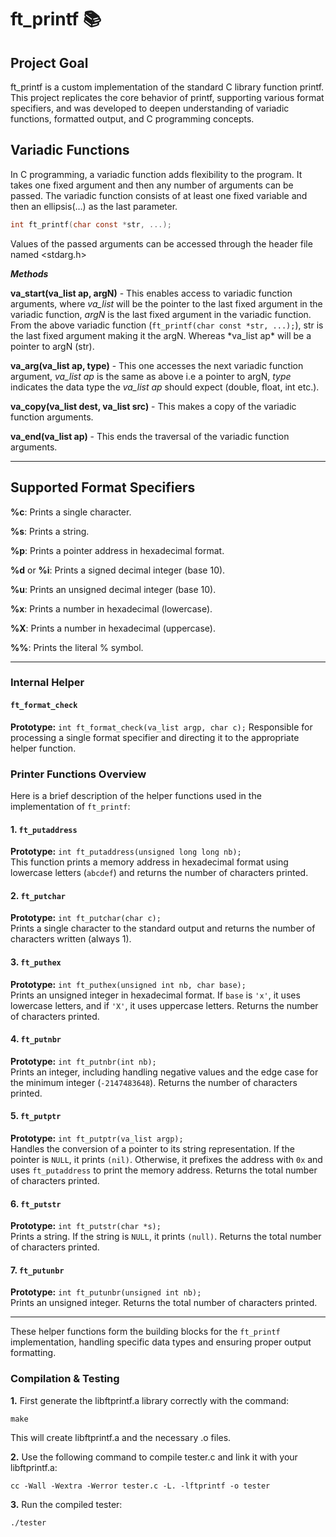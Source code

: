 # ft_printf 📚

## Project Goal

ft_printf is a custom implementation of the standard C library function printf. This project replicates the core behavior of printf, supporting various format specifiers, and was developed to deepen understanding of variadic functions, formatted output, and C programming concepts.

## Variadic Functions

In C programming, a variadic function adds flexibility to the program. It takes one fixed argument and then any number of arguments can be passed. The variadic function consists of at least one fixed variable and then an ellipsis(…) as the last parameter.

```c
int	ft_printf(char const *str, ...);
```

Values of the passed arguments can be accessed through the header file named <stdarg.h>

**_Methods_**

**va_start(va_list ap, argN)** - This enables access to variadic function arguments, where _va_list_ will be the pointer to the last fixed argument in the variadic function, _argN_ is the last fixed argument in the variadic function.
From the above variadic function (`ft_printf(char const *str, ...);`), str is the last fixed argument making it the argN. Whereas *va_list ap\* will be a pointer to argN (str).

**va_arg(va_list ap, type)** - This one accesses the next variadic function argument, _va_list ap_ is the same as above i.e a pointer to argN, _type_ indicates the data type the _va_list ap_ should expect (double, float, int etc.).

**va_copy(va_list dest, va_list src)** - This makes a copy of the variadic function arguments.

**va_end(va_list ap)** - This ends the traversal of the variadic function arguments.

---

## Supported Format Specifiers

**%c**: Prints a single character.

**%s**: Prints a string.

**%p**: Prints a pointer address in hexadecimal format.

**%d** or **%i**: Prints a signed decimal integer (base 10).

**%u**: Prints an unsigned decimal integer (base 10).

**%x**: Prints a number in hexadecimal (lowercase).

**%X**: Prints a number in hexadecimal (uppercase).

**%%**: Prints the literal % symbol.

---

### Internal Helper

#### `ft_format_check`

**Prototype:** `int ft_format_check(va_list argp, char c);`
Responsible for processing a single format specifier and directing it to the appropriate helper function.

### Printer Functions Overview

Here is a brief description of the helper functions used in the implementation of `ft_printf`:

#### 1. `ft_putaddress`

**Prototype:** `int ft_putaddress(unsigned long long nb);`  
This function prints a memory address in hexadecimal format using lowercase letters (`abcdef`) and returns the number of characters printed.

#### 2. `ft_putchar`

**Prototype:** `int ft_putchar(char c);`  
Prints a single character to the standard output and returns the number of characters written (always 1).

#### 3. `ft_puthex`

**Prototype:** `int ft_puthex(unsigned int nb, char base);`  
Prints an unsigned integer in hexadecimal format. If `base` is `'x'`, it uses lowercase letters, and if `'X'`, it uses uppercase letters. Returns the number of characters printed.

#### 4. `ft_putnbr`

**Prototype:** `int ft_putnbr(int nb);`  
Prints an integer, including handling negative values and the edge case for the minimum integer (`-2147483648`). Returns the number of characters printed.

#### 5. `ft_putptr`

**Prototype:** `int ft_putptr(va_list argp);`  
Handles the conversion of a pointer to its string representation. If the pointer is `NULL`, it prints `(nil)`. Otherwise, it prefixes the address with `0x` and uses `ft_putaddress` to print the memory address. Returns the total number of characters printed.

#### 6. `ft_putstr`

**Prototype:** `int ft_putstr(char *s);`  
Prints a string. If the string is `NULL`, it prints `(null)`. Returns the total number of characters printed.

#### 7. `ft_putunbr`

**Prototype:** `int ft_putunbr(unsigned int nb);`  
Prints an unsigned integer. Returns the total number of characters printed.

---

These helper functions form the building blocks for the `ft_printf` implementation, handling specific data types and ensuring proper output formatting.

### Compilation & Testing

**1.** First generate the libftprintf.a library correctly with the command:

```console
make
```

This will create libftprintf.a and the necessary .o files.

**2.** Use the following command to compile tester.c and link it with your libftprintf.a:

```console
cc -Wall -Wextra -Werror tester.c -L. -lftprintf -o tester
```

**3.** Run the compiled tester:

```console
./tester
```
